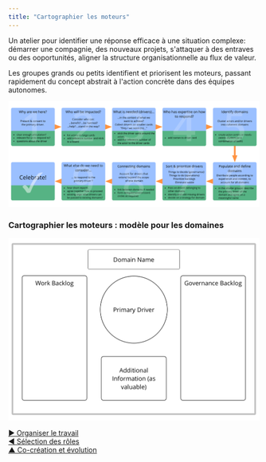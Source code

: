 ```yaml
---
title: "Cartographier les moteurs"
---
```



Un atelier pour identifier une réponse efficace à une situation complexe: démarrer une compagnie, des nouveaux projets, s'attaquer à des entraves ou des ooportunités, aligner la structure organisationnelle au flux de valeur.

Les groupes grands ou petits identifient et priorisent les moteurs, passant rapidement du concept abstrait à l'action concrète dans des équipes autonomes.



![inline,fit](img/facilitation-guides/driver-mapping-fg-print.png)


### Cartographier les moteurs : modèle pour les domaines

![inline,fit](img/templates/domain-template.png)

[&#9654; Organiser le travail](organizing-work.html)<br/>[&#9664; Sélection des rôles](role-selection.html)<br/>[&#9650; Co-création et évolution](co-creation-and-evolution.html)

